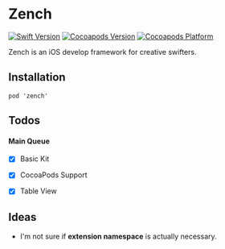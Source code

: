 # Zench

[![Swift Version](https://img.shields.io/badge/swift-4.2-orange.svg)](https://swift.org/blog/swift-4-2-released/)
[![Cocoapods Version](https://img.shields.io/cocoapods/v/zench.svg)](https://cocoapods.org/pods/zench)
[![Cocoapods Platform](http://img.shields.io/cocoapods/p/zench.svg)](https://www.apple.com/ios/)

Zench is an iOS develop framework for creative swifters.

## Installation
```
pod 'zench'
```

## Todos

#### Main Queue

- [x] Basic Kit
- [x] CocoaPods Support
- [x] Table View



## Ideas

- I'm not sure if **extension namespace** is actually necessary.

